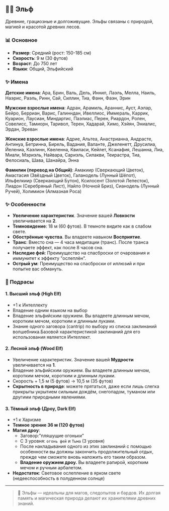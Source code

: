 ## 🧝‍♂️ Эльф

Древние, грациозные и долгоживущие. Эльфы связаны с природой, магией и красотой древних лесов.

### 📊 Основное
- **Размер**: Средний (рост: 150-185 см)
- **Скорость**: 9 м (30 футов)
- **Возраст**: До 750 лет
- **Языки**: Общий, Эльфийский
### ✨ Имена
**Детские имена**: Ара, Брин, Валь, Дель, Иннил, Лаэль, Мелла, Наиль, Наэрис, Раэль, Ринн, Сай, Силлин, Тиа, Фанн, Фаэн, Эрин

**Мужские взрослые имена**: Адран, Арамиль, Араннис, Ауст, Аэлар, Бейро, Берриан, Варис, Галинндан, Ивеллиос, Иммераль, Каррик, Куарион, Лаусиан, Миндартис, Паэлиас, Перен, Риардон, Ролен, Совелисс, Тамиорн, Таривол, Терен, Хадарай, Химо, Хэйян, Эниалис, Эрдан, Эреван

**Женские взрослые имена**: Адрие, Альтеа, Анастрианна, Андрасте, Антинуа, Бетринна, Бирель, Вадания, Валанте, Джеленетт, Друсилиа, Йелениа, Каэлинн, Квеленна, Квиласи, Кейлет, Ксанафия, Лешанна, Лиа, Миали, Мэриэль, Найвара, Сариэль, Силакви, Теирастра, Тиа, Фелосиаль, Шава, Шанайра, Энна

**Фамилии (перевод на Общий)**: Амакиир (Сверкающий Цветок), Амастасия (Звёздный Цветок), Галанодель (Лунный Шёпот), Ильфелкиир (Сверкающий Бутон), Ксилосент (Золотой Лепесток), Лиадон (Серебряный Лист), Найло (Ночной Бриз), Сианодель (Лунный Ручей), Холимион (Алмазная Роса)
### ✨ Особенности
- **Увеличение характеристик**. Значение вашей **Ловкости** увеличивается на **2**.
- **Темновидение**: 18 м (60 футов). В темноте видите как в слабом свете.
- **Обострённые чувства**. Вы владеете навыком **Восприятие**.
- **Транс**: Вместо сна — 4 часа медитации (транс). После транса получаете эффект, как после 8 часов сна.
- **Наследие фей**: Преимущество на спасброски от очарования и иммунитет к эффекту "ослеплён".
- **Острый ум**: Преимущество на спасброски от иллюзий и при попытке вас обмануть.

### 🎯 Подрасы

#### 1. **Высший эльф (High Elf)**
- +1 к Интеллекту
- Владение одним языком на выбор
- Владение эльфийским оружием. Вы владеете длинным мечом, коротким мечом, коротким и длинным луками.
- Знание одного заговора (cantrip) по выбору из списка заклинаний волшебника.Базовой характеристикой заклинаний для его использования является Интеллект.

#### 2. **Лесной эльф (Wood Elf)**
- Увеличение характеристик. Значение вашей **Мудрости** увеличивается на **1**.
- Владение эльфийским оружием. Вы владеете длинным мечом, коротким мечом, коротким и длинным луками.
- Скорость + 1,5 м (5 футов) → 10,5 м (35 футов)
- **Скрытность в природе**: можете прятаться, даже если лишь слегка прикрыты укрытием сильным дождём, снегопадом, туманом или другими природными явлениями.

#### 3. **Тёмный эльф (Дроу, Dark Elf)**
- +1 к Харизме
- **Темное зрение 36 м (120 футов)**
- **Магия дроу**:
  - Заговор:"пляшущие огоньки"
  - С 3 уровня: ` огонь фей ` и `Тьма` (3 уровня)
  - После накладывания одного из этих заклинаний с помощью особенности вы должны закончить продолжительный отдых, прежде чем сможете вновь наложить его таким образом.
  - **Владение оружием дроу.** Вы владеете рапирой, коротким мечом и ручным арбалетом.
- **Недостаток**: Световое ослепление в ярком свете (недееспособность в полуденном солнце)

---

> 📜 Эльфы — идеальны для магов, следопытов и бардов. Их долгая память и магическая природа делают их хранителями древних знаний.

